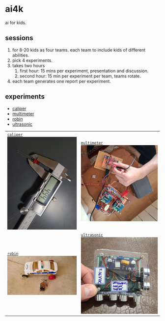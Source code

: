 # ai4k

ai for kids.

## sessions

1. for 8-20 kids as four teams. each team to include kids of different abilities.
1. pick 4 experiments.
1. takes two hours
    1. first hour: 15 mins per experiment, presentation and discussion.
    1. second hour: 15 min per experiment per team, teams rotate.
1. each team generates one report per experiment.

## experiments

- [caliper](./caliper.md)
- [multimeter](./multimeter.md)
- [robin](./robin.md)
- [ultrasonic](./ultrasonic.md)

|   |   |
| --- | --- |
| [`caliper`](./caliper.md) [![image](https://github.com/kamangir/assets2/raw/main/ai4k/20251009_114411.jpg)](./caliper.md)  | [`multimeter`](./multimeter.md) [![image](https://github.com/kamangir/assets2/raw/main/ai4k/20250616_112027.jpg)](./multimeter.md)  |
| [`robin`](./robin.md) [![image](https://github.com/kamangir/assets2/raw/main/robin/20250807_103534.jpg?raw=true)](./robin.md)  | [`ultrasonic`](./ultrasonic.md) [![image](https://github.com/kamangir/assets2/raw/main/ultrasonic-sensor-tester/00.jpg?raw=true)](./ultrasonic.md)  |
